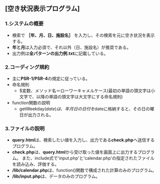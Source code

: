## [空き状況表示プログラム]

### 1.システムの概要

- 検索で **［年、月、日、施設名］** を入力し、その検索を元に空き状況を表示する。
- **年と月**は入力必須で、それ以外（日、施設名）が推奨である。
- 出力例は**全パターンの出力例.txt**に記載している。

### 2.コーディング規約

- 主に**PSR-1/PSR-4**の規定に従っている。
- 命名規則
  - $変数、メソッド名＝ローワーキャメルケース(最初の単語の頭文字は小文字で、以降の単語の頭文字は大文字にする命名規則)
- function関数の説明
  - getWeekday($date)は、年月日の日付を$dateに格納すると、その日の曜日が出力される。
 
### 3.ファイルの説明
- **query.html**は、検索したい値を入力し、出力である**check.php**へ送信するプログラム。
- **check.php**は、**query.html**から受け取った値を画面上に出力するプログラム。  また、include式で'input.php'と'calendar.php'の指定されたファイルを読み込み、評価する。
- **/lib/calendar.php**は、function()関数で構成された計算のみのプログラム。
- **/lib/input.php**は、データのみのプログラム。
